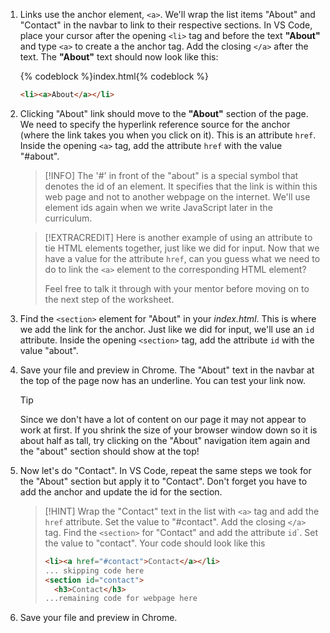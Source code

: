 1. Links use the anchor element, `<a>`. We'll wrap the list items "About" and "Contact" in the navbar to link to their respective sections. In VS Code, place your cursor after the opening `<li>` tag and before the text **"About"** and type `<a>` to create a the anchor tag. Add the closing `</a>` after the text. The **"About"** text should now look like this:

    {% codeblock %}index.html{% codeblock %}
    ```html
    <li><a>About</a></li>
    ```

1. Clicking "About" link should move to the **"About"** section of the page. We need to specify the hyperlink reference source for the anchor (where the link takes you when you click on it). This is an attribute `href`. Inside the opening `<a>` tag, add the attribute `href` with the value "#about".

   >[!INFO]
   >The '#' in front of the "about" is a special symbol that denotes the id of an element. It specifies that the link is within this web page and not to another webpage on the internet. We'll use element ids again when we write JavaScript later in the curriculum.

   >[!EXTRACREDIT]
   >Here is another example of using an attribute to tie HTML elements together, just like we did for input. Now that we have a value for the attribute `href`, can you guess what we need to do to link the `<a>` element to the corresponding HTML element?
   >
   >Feel free to talk it through with your mentor before moving on to the next step of the worksheet.

1. Find the `<section>` element for "About" in your _index.html_. This is where we add the link for the anchor. Just like we did for input, we'll use an `id` attribute. Inside the opening `<section>` tag, add the attribute `id` with the value "about".

1. Save your file and preview in Chrome. The "About" text in the navbar at the top of the page now has an underline. You can test your link now.
   >[!TIP]
   >Since we don't have a lot of content on our page it may not appear to work at first. If you shrink the size of your browser window down so it is about half as tall, try clicking on the "About" navigation item again and the "about" section should show at the top!

1. Now let's do "Contact". In VS Code, repeat the same steps we took for the "About" section but apply it to "Contact". Don't forget you have to add the anchor and update the id for the section.

   >[!HINT]
   >Wrap the "Contact" text in the list with `<a>` tag and add the `href` attribute. Set the value to "#contact". Add the closing `</a>` tag. Find the `<section>` for "Contact" and add the attribute `id`</code>`. Set the value to "contact". Your code should look like this
   >```html
   ><li><a href="#contact">Contact</a></li>
   >... skipping code here
   ><section id="contact">
   >   <h3>Contact</h3>
   >...remaining code for webpage here
   >```

1. Save your file and preview in Chrome.
